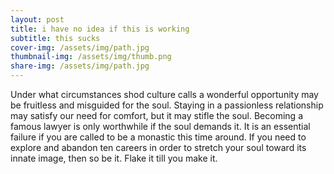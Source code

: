 ```yaml
---
layout: post
title: i have no idea if this is working
subtitle: this sucks
cover-img: /assets/img/path.jpg
thumbnail-img: /assets/img/thumb.png
share-img: /assets/img/path.jpg
---
```


Under what circumstances shod culture calls a wonderful opportunity may be fruitless and misguided for the soul. Staying in a passionless relationship may satisfy our need for comfort, but it may stifle the soul. Becoming a famous lawyer is only worthwhile if the soul demands it. It is an essential failure if you are called to be a monastic this time around. If you need to explore and abandon ten careers in order to stretch your soul toward its innate image, then so be it. Flake it till you make it.
